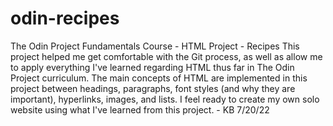 # odin-recipes
The Odin Project Fundamentals Course - HTML Project - Recipes
This project helped me get comfortable with the Git process, as well as allow me to apply everything I've learned regarding HTML thus far in The Odin Project curriculum. The main concepts of HTML are implemented in this project between headings, paragraphs, font styles (and why they are important), hyperlinks, images, and lists. I feel ready to create my own solo website using what I've learned from this project. - KB 7/20/22